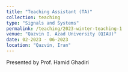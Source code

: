 ```yaml
---
title: "Teaching Assistant (TA)"
collection: teaching
type: "Signals and Systems"
permalink: /teaching/2023-winter-teaching-1
venue: "Qazvin I. Azad University (QIAU)"
date: 02-2023 ‑ 06-2023
location: "Qazvin, Iran"
---
```


Presented by Prof. Hamid Ghadiri
